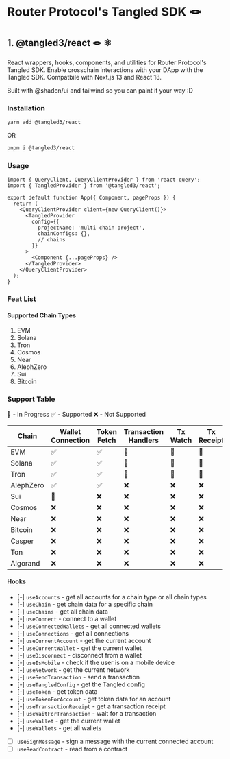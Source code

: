 # Router Protocol's Tangled SDK 🪢

## 1. @tangled3/react 🪢 ⚛️

React wrappers, hooks, components, and utilities for Router Protocol's Tangled SDK.
Enable crosschain interactions with your DApp with the Tangled SDK. Compatbile with Next.js 13 and React 18.

Built with @shadcn/ui and tailwind so you can paint it your way :D

### Installation

```sh
yarn add @tangled3/react
```

OR

```sh
pnpm i @tangled3/react
```

### Usage

```tsx
import { QueryClient, QueryClientProvider } from 'react-query';
import { TangledProvider } from '@tangled3/react';

export default function App({ Component, pageProps }) {
  return (
    <QueryClientProvider client={new QueryClient()}>
      <TangledProvider
        config={{
          projectName: 'multi chain project',
          chainConfigs: {},
          // chains
        }}
      >
        <Component {...pageProps} />
      </TangledProvider>
    </QueryClientProvider>
  );
}
```

### Feat List

#### Supported Chain Types

1. EVM
2. Solana
3. Tron
4. Cosmos
5. Near
6. AlephZero
7. Sui
8. Bitcoin

### Support Table

:small_orange_diamond: - In Progress
:white_check_mark: - Supported
:x: - Not Supported

| Chain     | Wallet Connection      | Token Fetch        | Transaction Handlers   | Tx Watch               | Tx Receipt             |
| --------- | ---------------------- | ------------------ | ---------------------- | ---------------------- | ---------------------- |
| EVM       | :white_check_mark:     | :white_check_mark: | :small_orange_diamond: | :small_orange_diamond: | :small_orange_diamond: |
| Solana    | :white_check_mark:     | :white_check_mark: | :small_orange_diamond: | :small_orange_diamond: | :small_orange_diamond: |
| Tron      | :white_check_mark:     | :white_check_mark: | :small_orange_diamond: | :small_orange_diamond: | :small_orange_diamond: |
| AlephZero | :white_check_mark:     | :white_check_mark: | :x:                    | :x:                    | :x:                    |
| Sui       | :small_orange_diamond: | :x:                | :x:                    | :x:                    | :x:                    |
| Cosmos    | :x:                    | :x:                | :x:                    | :x:                    | :x:                    |
| Near      | :x:                    | :x:                | :x:                    | :x:                    | :x:                    |
| Bitcoin   | :x:                    | :x:                | :x:                    | :x:                    | :x:                    |
| Casper    | :x:                    | :x:                | :x:                    | :x:                    | :x:                    |
| Ton       | :x:                    | :x:                | :x:                    | :x:                    | :x:                    |
| Algorand  | :x:                    | :x:                | :x:                    | :x:                    | :x:                    |

#### Hooks

- [-] `useAccounts` - get all accounts for a chain type or all chain types
- [-] `useChain` - get chain data for a specific chain
- [-] `useChains` - get all chain data
- [-] `useConnect` - connect to a wallet
- [-] `useConnectedWallets` - get all connected wallets
- [-] `useConnections` - get all connections
- [-] `useCurrentAccount` - get the current account
- [-] `useCurrentWallet` - get the current wallet
- [-] `useDisconnect` - disconnect from a wallet
- [-] `useIsMobile` - check if the user is on a mobile device
- [-] `useNetwork` - get the current network
- [-] `useSendTransaction` - send a transaction
- [-] `useTangledConfig` - get the Tangled config
- [-] `useToken` - get token data
- [-] `useTokenForAccount` - get token data for an account
- [-] `useTransactionReceipt` - get a transaction receipt
- [-] `useWaitForTransaction` - wait for a transaction
- [-] `useWallet` - get the current wallet
- [-] `useWallets` - get all wallets
<!-- todo -->
- [ ] `useSignMessage` - sign a message with the current connected account
- [ ] `useReadContract` - read from a contract
